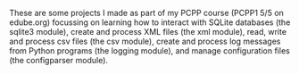 These are some projects I made as part of my PCPP course (PCPP1 5/5  on edube.org) focussing on learning how to interact with SQLite databases (the sqlite3 module), create and process XML files (the xml module), read, write and process csv files (the csv module), create and process log messages from Python programs (the logging module), and manage configuration files (the configparser module).